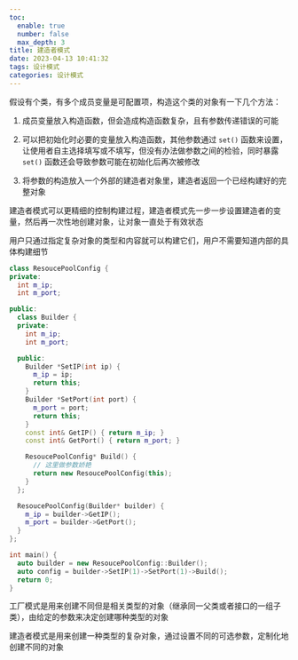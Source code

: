 ```yaml
---
toc:
  enable: true
  number: false
  max_depth: 3
title: 建造者模式
date: 2023-04-13 10:41:32
tags: 设计模式
categories: 设计模式
---
```


假设有个类，有多个成员变量是可配置项，构造这个类的对象有一下几个方法：

1. 成员变量放入构造函数，但会造成构造函数复杂，且有参数传递错误的可能

2. 可以把初始化时必要的变量放入构造函数，其他参数通过 `set()` 函数来设置，让使用者自主选择填写或不填写，但没有办法做参数之间的检验，同时暴露 `set()` 函数还会导致参数可能在初始化后再次被修改

3. 将参数的构造放入一个外部的建造者对象里，建造者返回一个已经构建好的完整对象

建造者模式可以更精细的控制构建过程，建造者模式先一步一步设置建造者的变量，然后再一次性地创建对象，让对象一直处于有效状态

用户只通过指定复杂对象的类型和内容就可以构建它们，用户不需要知道内部的具体构建细节

```cpp
class ResoucePoolConfig {
private:
  int m_ip;
  int m_port;

public:
  class Builder {
  private:
    int m_ip;
    int m_port;

  public:
    Builder *SetIP(int ip) {
      m_ip = ip;
      return this;
    }
    Builder *SetPort(int port) {
      m_port = port;
      return this;
    }
    const int& GetIP() { return m_ip; }
    const int& GetPort() { return m_port; }

    ResoucePoolConfig* Build() {
      // 这里做参数娇艳
      return new ResoucePoolConfig(this);
    }
  };

  ResoucePoolConfig(Builder* builder) {
    m_ip = builder->GetIP();
    m_port = builder->GetPort();
  }
};

int main() {
  auto builder = new ResoucePoolConfig::Builder();
  auto config = builder->SetIP(1)->SetPort(1)->Build();
  return 0;
}
```

工厂模式是用来创建不同但是相关类型的对象（继承同一父类或者接口的一组子类），由给定的参数来决定创建哪种类型的对象

建造者模式是用来创建一种类型的复杂对象，通过设置不同的可选参数，定制化地创建不同的对象
